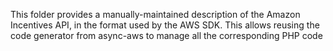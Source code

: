 This folder provides a manually-maintained description of the Amazon Incentives API, in the format used by the AWS SDK.
This allows reusing the code generator from async-aws to manage all the corresponding PHP code
